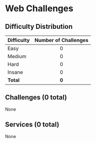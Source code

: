 
# Web Challenges

## Difficulty Distribution
| Difficulty | Number of Challenges |
|------------|:--------------------:|
| Easy | 0 |
| Medium | 0 |
| Hard | 0 |
| Insane | 0 |
| **Total** | **0** |

## Challenges (0 total)
None

## Services (0 total)
None
